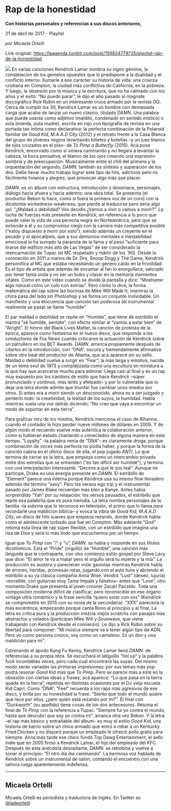 # Rap de la honestidad

**Con historias personales y referencias a sus discos anteriores,**

21 de abril de 2017 - Playlist

_por Micaela Ortelli_

Link original: https://laagenda.tumblr.com/post/159824779735/playlist-rap-de-la-honestidad

![](https://64.media.tumblr.com/202f8f53e38ded9cb3db195777f681d7/tumblr_inline_pk0la9RTmE1t6q87u_500.jpg)
En varias canciones Kendrick Lamar nombra su signo géminis, la constelación de los gemelos opuestos que lo predispone a la dualidad y el conflicto interno. Sumarle a ese carácter su historia de vida: una crianza cristiana en Compton, la ciudad más conflictiva de California, en la pobreza. Y luego, la obsesión por la música y la escritura, que no ha calmado con los años y el éxito: “No puedo parar”, le dijo el año pasado al magnate discográfico Rick Rubin en un interesante cruce armado por la revista *GQ*. Cerca de cumplir los 30, Kendrick Lamar es un hombre con demasiada carga que acaba de lanzar un nuevo clásico, titulado *DAMN*. Una palabra que puede usarse como adjetivo (maldito, condenado en sentido místico) o sola (mierda, puta madre), escrita en rojo con tipografía de revista en una portada tan íntima como declarativa: la perfecta combinación de la Polaroid familiar de *Good Kid, M.A.A.D City* (2012) y el retrato frente a la Casa Blanca del grupo de jóvenes negros levantando billetes y botellas –y un juez blanco de ojos cruzados en el piso– de *To Pimp a Butterfly* (2015). Acá posa Kendrick, encorvado como si viniera caminando y no llegara a levantar la cabeza, la boca pensativa, el blanco de los ojos creando una expresión sombría y de preocupación. Musicalmente entre el chill del primero y la orquestación del segundo, *DAMN.* también es síntesis y superación de los dos. Debe llevar mucho trabajo lograr este tipo de hits, adictivos pero no fácilmente livianos y alegres, que provocan algo más que placer.

*DAMN.* es un álbum con estructura, introducción y desenlace, personajes, diálogo hacia afuera y hacia adentro: una obra total. Se presenta (el productor Bekon lo hace, como si fuera la primera voz de un coro) con la dicotomía wickedness-weakness, que pierde al traducirse pero sería algo así: “¿Maldad o debilidad? Vos decidís ¿Vamos a vivir o vamos a morir?”. La lucha de fuerzas más presente en Kendrick, en referencia a lo poco que puede valer la vida de una persona negra en Norteamérica, pero que se extiende a él y su compromiso ciego con la carrera más competitiva posible (“estoy dispuesto a morir por esto”), siendo además un creyente en el pecado y el apocalipsis, que a sus demonios mentales e inestabilidad emocional le ha sumado la paranoia de la fama y el peso “suficiente para tirarse del edificio más alto de Las Vegas” de ser considerado la reencarnación de Tupac (el MC respetado y mártir de los ´90). Desde la coronación en 2011 a manos de Dr. Dre, Snoop Dogg y The Game, Kendrick personifica al MC que estaba necesitando un género caído en la frivolidad. Es el tipo de artista que además de encantar al fan lo enorgullece, valorado por tener tanta onda y no ser un bobo y clavar en la memoria momentos vitales. Como en este video cuando se divide la pantalla y dice: “Mostrame algo natural como un culo con estrías”. Pero cómo lo dice, la forma matemática del rap sobre las bocinas de Mike Will Made It, mientras la chica pasa del lado sin Photoshop y se forma un conjunto inolvidable. Un manifiesto y una elocuencia que canción tan poderosa (el instrumental realmente se pasa) se llame “humilde”.

El par maldad o debilidad se repite en “Humble”, que tiene de estribillo el mantra “sé humilde, sentáte”, con efecto similar al “vamos a estar bien” de “Alright”. El himno del Black Lives Matter, la canción de protesta de la época, aparece como fantasma en el nuevo disco, que responde a los conductores de Fox News cuando criticaron la actuación de Kendrick sobre un patrullero en los BET Awards. *DAMN.* arranca propiamente después de citarlos en la introducción, con “DNA”, oscura y tremendamente afirmativa sobre otro beat del productor de Atlanta, que acá aparece sin su sello. Maldad o debilidad vuelve a surgir en “Fear”, la más larga y emotiva, nacida de un tema soul de 1973 y complejizada como una escultura en miniatura a la que hay que acercarse mucho para admirar. Llega casi al final y es un rap muy expuesto por los cambios de estilo que hace Kendrick –súper pronunciado y continuo, más lento y afelpado– y por lo vulnerable que lo deja una letra donde admite que triunfar fue cambiar unos miedos por otros. Si antes era a morir siendo un desconocido, ahora es a ser juzgado y perderlo todo: la creatividad, la lealtad de los suyos, la humildad. Habla mientras vuela una voz detrás diciendo: “No creo que vaya a encontrar un modo de soportar en esta tierra”.

Para graficar otro de los miedos, Kendrick menciona el caso de Rihanna, cuando el contador le hizo perder nueve millones de dólares en 2009. Y de algún modo el recuerdo vuelve más auténtica la colaboración anterior, como si hubieran estado charlando o conectados de alguna manera en este tiempo. “Loyalty” –la palabra venía de “DNA”– es claramente droga, porque combinación de voces más perfecta no podía haber, y porque la forma de la canción cabría en el último disco de ella, el pop jugado *ANTI*. Lo que termina de cerrar es la letra, que empieza como un intercambio privado entre dos estrellas que se entienden (“es tan difícil ser humilde”), y termina con una interpelación interesante: “Decime a qué le sos leal”. Aunque no participe, Drake es una energía presente en *DAMN.* El estribillo de “Element” parece una interna porque Kendrick usa su mismo flow llevadero además del término “sexy”. Pero los versos ego trip y el instrumental pasado por James Blake recuerdan más bien a Kanye. Antes había sorprendido “Yah” por su relajación: los versos pausados, el estribillo que repite esa palabrita que es pura melodía. La letra nombra personajes de la familia –la sobrina que lo reconoce en televisión, el primo que lo llama para recordarle una maldición bíblica– y evoca la vibra de *Good Kid, M.A.A.D City*, un disco de hits suaves que empieza rezando, donde Kendrick habla como el adolescente turbado que fue en Compton. Más adelante “God” retoma esta línea de rap súper flexible, con un estribillo que imagina una risa de Dios y será lo más lindo que escuchemos por un tiempo.

Igual que *To Pimp* con “i” y “u”, *DAMN.* se habla y responde en sus títulos dicotómicos. Está el “Pride” (orgullo) de “Humble”, una canción más lánguida que la contraparte, con otro comienzo estilo gospel por Steve Lacy que dice: “El amor te va a matar pero el orgullo será tu muerte y la mía”. La producción es austera y parecieran volar gaviotas mientras Kendrick habla de errores, heridas, promesas rotas, jugando con el auto tune y abriendo el estribillo a su ya clásica compañía Anna Wise. Vendrá “Lust” (deseo, lujuria) –increíble, con guitarras muy Tame Impala y falsetos– antes que “Love”, otro momento Drake que presenta al joven crooner Zacari Pacaldo. Toda una composición moderna difícil de clasificar, pero reconocible en ese órgano vintage ultra romántico y la frase sencilla “quiero estar con vos” (Kendrick se comprometió en 2015 con su novia de la secundaria). “XXX” parecería la más excéntrica, empezando porque canta Bono al principio y al final. La letra es crítica pura y la producción mezcla viejos scratchs con pasajes más abstractos y volados (participan Mike Will y Sounwave, que viene trabajando con Kendrick desde el comienzo). Le dijo a Rick Rubin sobre su libertad para componer: “Mi música siempre va a tener algún tipo de ADN. Pero yo como persona crezco, soy como un camaleón. Es un don y una maldición para mí”.

Estrenando el apodo Kung Fu Kenny, Kendrick Lamar llenó *DAMN.* de referencias a su propia obra. Se escuchará el latiguillo “hol up” y la palabra fuck incontables veces, pero cada cual encontrará las suyas. Del mismo modo serán variadas las primeras impresiones: por sus temas más pop podrá resonar *Good Kid* más que *To Pimp*. Pero se parece más a éste en la obsesión con ciertas ideas y frases; acá aparece: “Lo que pasa en la tierra queda en la tierra”, repetida en distintas ocasiones por el DJ vieja escuela Kid Capri. Como “DNA”, “Feel” recuerda a los raps más agresivos de ese disco, y brilla por su honestidad la frase: “Siento que todo el mundo quiere que rece por ellos, ¿pero quién está rezando por mí?”. El final con “Duckworth” (su apellido) tiene cosas de los dos antecesores. Retoma el final de *To Pimp* con la referencia a Tupac: “Siempre fui yo contra el mundo, hasta que descubrí que soy yo contra mí”, arranca otra vez Bekon. Y la letra –el rap más básico y entrañable del álbum– es muy el estilo *Good Kid*, una historia de barrio sobre un chico armado que entró a robar a un Kentucky Fried Chicken y no disparó porque un empleado le ofreció pollo gratis para siempre. Años más tarde ese chico fundó Top Dawg Entertainment, el sello indie que en 2005 firmó a Kendrick Lamar, el hijo del empleado del KFC. Después de esta anécdota desopilante, *DAMN.* se rebobina y vuelve a sonar el principio: “El otro día iba caminando”. La hermosa voz hablada de Kendrick sobre un instrumental de salón, contando el encuentro con una señora ciega aparentemente indefensa.

  




---

 Micaela Ortelli
----------------

 Micaela Ortelli es periodista y traductora de inglés. En Twitter es 
[@ladeortelli](https://twitter.com/ladeortelli?lang=es)

